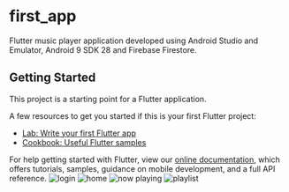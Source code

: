 # first_app

Flutter music player application developed using Android Studio and Emulator, Android 9 SDK 28 and Firebase Firestore.

## Getting Started

This project is a starting point for a Flutter application.

A few resources to get you started if this is your first Flutter project:

- [Lab: Write your first Flutter app](https://flutter.dev/docs/get-started/codelab)
- [Cookbook: Useful Flutter samples](https://flutter.dev/docs/cookbook)

For help getting started with Flutter, view our
[online documentation](https://flutter.dev/docs), which offers tutorials,
samples, guidance on mobile development, and a full API reference.
![login](https://user-images.githubusercontent.com/79276124/122747766-10514680-d2a9-11eb-88eb-a8d92e112571.jpeg)
![home](https://user-images.githubusercontent.com/79276124/122747778-12b3a080-d2a9-11eb-8610-df4bb873b883.jpeg)
![now playing](https://user-images.githubusercontent.com/79276124/122747783-147d6400-d2a9-11eb-8d08-15550fbe0360.jpeg)
![playlist](https://user-images.githubusercontent.com/79276124/122747789-16472780-d2a9-11eb-91f3-a8e5514e5235.jpeg)
